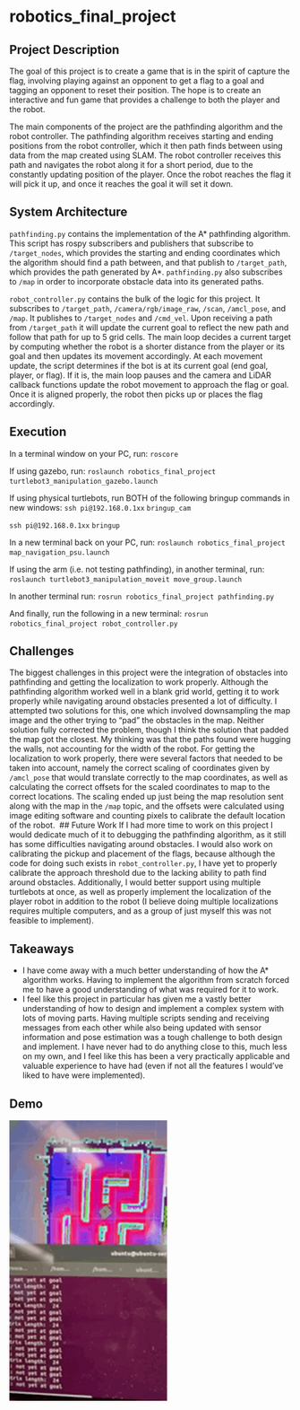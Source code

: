 # robotics_final_project
## Project Description
The goal of this project is to create a game that is in the spirit of capture the flag, involving playing against an opponent to get a flag to a goal and tagging an opponent to reset their position. The hope is to create an interactive and fun game that provides a challenge to both the player and the robot. 

The main components of the project are the pathfinding algorithm and the robot controller. The pathfinding algorithm receives starting and ending positions from the robot controller, which it then path finds between using data from the map created using SLAM. The robot controller receives this path and navigates the robot along it for a short period, due to the constantly updating position of the player. Once the robot reaches the flag it will pick it up, and once it reaches the goal it will set it down. 

## System Architecture
``pathfinding.py`` contains the implementation of the A* pathfinding algorithm. This script has rospy subscribers and publishers that subscribe to ``/target_nodes``, which provides the starting and ending coordinates which the algorithm should find a path between, and that publish to ``/target_path``, which provides the path generated by A*. ``pathfinding.py`` also subscribes to ``/map`` in order to incorporate obstacle data into its generated paths.

``robot_controller.py`` contains the bulk of the logic for this project. It subscribes to ``/target_path``, ``/camera/rgb/image_raw``, ``/scan``, ``/amcl_pose``, and ``/map``. It publishes to ``/target_nodes`` and ``/cmd_vel``. Upon receiving a path from ``/target_path`` it will update the current goal to reflect the new path and follow that path for up to 5 grid cells. The main loop decides a current target by computing whether the robot is a shorter distance from the player or its goal and then updates its movement accordingly. At each movement update, the script determines if the bot is at its current goal (end goal, player, or flag). If it is, the main loop pauses and the camera and LiDAR callback functions update the robot movement to approach the flag or goal. Once it is aligned properly, the robot then picks up or places the flag accordingly. 

## Execution
In a terminal window on your PC, run:
``roscore``

If using gazebo, run:
``roslaunch robotics_final_project turtlebot3_manipulation_gazebo.launch``

If using physical turtlebots, run BOTH of the following bringup commands in new windows:
``ssh pi@192.168.0.1xx``
``bringup_cam``

``ssh pi@192.168.0.1xx``
``bringup``

In a new terminal back on your PC, run:
``roslaunch robotics_final_project map_navigation_psu.launch``

If using the arm (i.e. not testing pathfinding), in another terminal, run:
``roslaunch turtlebot3_manipulation_moveit move_group.launch``

In another terminal run:
``rosrun robotics_final_project pathfinding.py``

And finally, run the following in a new terminal:
``rosrun robotics_final_project robot_controller.py``

## Challenges
The biggest challenges in this project were the integration of obstacles into pathfinding and getting the localization to work properly.	Although the pathfinding algorithm worked well in a blank grid world, getting it to work properly while navigating around obstacles presented a lot of difficulty. I attempted two solutions for this, one which involved downsampling the map image and the other trying to “pad” the obstacles in the map. Neither solution fully corrected the problem, though I think the solution that padded the map got the closest. My thinking was that the paths found were hugging the walls, not accounting for the width of the robot. For getting the localization to work properly, there were several factors that needed to be taken into account, namely the correct scaling of coordinates given by ``/amcl_pose`` that would translate correctly to the map coordinates, as well as calculating the correct offsets for the scaled coordinates to map to the correct locations. The scaling ended up just being the map resolution sent along with the map in the ``/map`` topic, and the offsets were calculated using image editing software and counting pixels to calibrate the default location of the robot.
 ## Future Work
If I had more time to work on this project I would dedicate much of it to debugging the pathfinding algorithm, as it still has some difficulties navigating around obstacles. I would also work on calibrating the pickup and placement of the flags, because although the code for doing such exists in ``robot_controller.py``, I have yet to properly calibrate the approach threshold due to the lacking ability to path find around obstacles. Additionally, I would better support using multiple turtlebots at once, as well as properly implement the localization of the player robot in addition to the robot (I believe doing multiple localizations requires multiple computers, and as a group of just myself this was not feasible to implement). 

## Takeaways
- I have come away with a much better understanding of how the A* algorithm works. Having to implement the algorithm from scratch forced me to have a good understanding of what was required for it to work.
- I feel like this project in particular has given me a vastly better understanding of how to design and implement a complex system with lots of moving parts. Having multiple scripts sending and receiving messages from each other while also being updated with sensor information and pose estimation was a tough challenge to both design and implement. I have never had to do anything close to this, much less on my own, and I feel like this has been a very practically applicable and valuable experience to have had (even if not all the features I would’ve liked to have were implemented).

## Demo
![trim.D35D97A0-B768-4A02-A640-0E239C5AFBAE.gif](https://github.com/pancakefries/robotics_final_project/blob/main/trim.D35D97A0-B768-4A02-A640-0E239C5AFBAE.gif)
